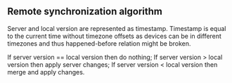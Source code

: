 ## Remote synchronization algorithm

Server and local version are represented as timestamp. Timestamp is equal to the current time without timezone offsets as devices can be in different timezones and thus happened-before relation might be broken.

If server version == local version then do nothing;
If server version > local version then apply server changes;
If server version < local version then merge and apply changes.